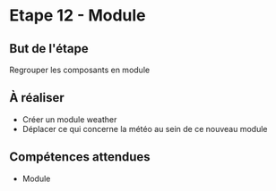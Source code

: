 # Etape 12 - Module

## But de l'étape

Regrouper les composants en module

## À réaliser

* Créer un module weather
* Déplacer ce qui concerne la météo au sein de ce nouveau module

## Compétences attendues

* Module
